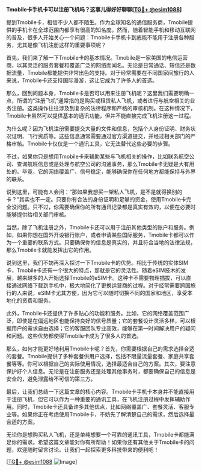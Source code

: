 **Tmobile卡手机卡可以注册飞机吗？这事儿得好好聊聊[[TG💪+ @esim1088](https://t.me/s/esim1088)]**

提到Tmobile卡，相信不少人都不陌生。作为全球知名的通信服务商，Tmobile提供的手机卡在全球范围内都享有很高的知名度。然而，随着智能手机和移动互联网的普及，很多人开始关心一个问题：Tmobile卡手机卡到底能不能用于注册各种服务，尤其是像飞机注册这样的重要事项呢？

首先，我们来了解一下Tmobile卡的基本情况。Tmobile是一家美国的电信运营商，以其灵活的服务套餐和覆盖广泛的网络而闻名。无论是日常通话、短信还是数据流量，Tmobile都能提供非常出色的支持。对于经常需要在不同国家间旅行的人来说，Tmobile卡还支持国际漫游，这让它成为了许多人的首选。

那么，回到问题本身，Tmobile卡是否可以用来注册飞机呢？这里我们需要明确一点，所谓的“注册飞机”通常指的是购买或租赁私人飞机，或者进行与航空相关的业务注册。这类操作往往涉及到复杂的法律程序和严格的审核机制。在这种情况下，Tmobile卡虽然可以提供基本的通讯功能，但并不能直接完成飞机注册这一过程。

为什么呢？因为飞机注册需要提交大量的文件和信息，包括个人身份证明、财务状况证明、飞行资质等。这些信息通常需要通过官方渠道提交，并经过相关部门的严格审核。Tmobile卡仅仅是一个通讯工具，它无法替代这些必要的步骤。

不过，如果你只是想用Tmobile卡来辅助某些与飞机相关的操作，比如联系航空公司、查询航班信息或是处理与航空公司的沟通事务，那么Tmobile卡无疑是大有用处的。毕竟，它的网络覆盖广、信号稳定，能够确保你在任何地方都能保持与外界的联系。

说到这里，可能有人会问：“那如果我想买一架私人飞机，是不是就得换别的卡？”其实也不一定。只要你有合法的身份证明和足够的资金，使用Tmobile卡完全没问题。只不过，你需要确保你的所有通讯记录都是真实有效的，以便在必要时能够提供给相关部门审核。

当然，除了飞机注册之外，Tmobile卡还可以用于注册其他类型的账户和服务。例如，如果你想在国外开设银行账户，或者申请某些国际服务，Tmobile卡都可以作为一个重要的联系方式。只要确保你的信息是真实的，并且符合当地的法律法规，那么Tmobile卡就能发挥出它的作用。

说到这里，我们不妨再深入探讨一下Tmobile卡的优势。相比于传统的实体SIM卡，Tmobile卡还有一个很大的特点，那就是它的灵活性。随着eSIM技术的发展，越来越多的人开始选择Tmobile的eSIM卡。这种卡不需要物理插拔，可以直接通过网络下载到手机中，极大地简化了更换运营商的过程。对于经常需要跨国旅行的人来说，eSIM卡尤其方便，因为它可以随时切换不同的国家和地区，享受本地化的资费和服务。

此外，Tmobile卡还提供了许多贴心的功能和服务。比如，它的网络覆盖范围广泛，即使是在偏远地区也能保持良好的信号质量；它的套餐设计灵活多样，可以根据用户的需求自由选择；它的客服团队专业高效，能够在第一时间解决用户的疑问和问题。这些优势都使得Tmobile卡成为了很多人的首选。

那么，如何才能更好地利用Tmobile卡呢？首先，你需要根据自己的需求选择合适的套餐。Tmobile提供了多种套餐供用户选择，包括不限量流量套餐、家庭共享套餐等等。你可以根据自己的实际使用情况，选择最适合自己的方案。其次，要注意保护好个人信息。无论是在注册服务还是处理其他事务时，都要确保自己的信息是安全的，避免泄露给不可信的第三方。

最后，让我们总结一下这篇文章的核心内容。Tmobile卡手机卡本身并不能直接用于注册飞机，但它可以作为一种重要的通讯工具，在飞机注册过程中发挥辅助作用。同时，Tmobile卡还具备许多其他优点，比如网络覆盖广、套餐灵活、客服专业等。如果你正在考虑使用Tmobile卡，不妨先了解清楚自己的需求，然后选择最合适的方案。

无论你是想购买私人飞机，还是单纯想要一个可靠的通讯工具，Tmobile卡都能满足你的需求。希望这篇文章能对你有所帮助！如果你还有其他关于Tmobile卡的问题，欢迎随时留言讨论。让我们一起探索更多科技带来的便利吧！

[[TG💪+ @esim1088](https://t.me/s/esim1088) ![Image](https://i.postimg.cc/4NQfJmqS/Snipaste-2025-05-13-00-14-12.png)]